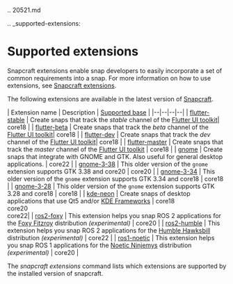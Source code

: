 .. 20521.md

.. _supported-extensions:

# Supported extensions

Snapcraft extensions enable snap developers to easily incorporate a set of common requirements into a snap. For more information on how to use extensions, see [Snapcraft extensions](/t/snapcraft-extensions/13486).

The following extensions are available in the latest version of [Snapcraft](/t/snapcraft-overview/8940).

| Extension name | Description | [Supported base](/t/base-snaps/11198) |
|--|--|--|--|
| [flutter-stable](/t/the-flutter-extension/19166) | Create snaps that  track the _stable_ channel of the [Flutter UI toolkit](https://flutter.dev/)| core18 |
| [flutter-beta](/t/the-flutter-extension/19166) | Create snaps that  track the _beta_ channel of the [Flutter UI toolkit](https://flutter.dev/)| core18 |
| [flutter-dev](/t/the-flutter-extension/19166) | Create snaps that  track the _dev_ channel of the [Flutter UI toolkit](https://flutter.dev/)| core18 |
| [flutter-master](/t/the-flutter-extension/19166) | Create snaps that  track the _master_ channel of the [Flutter UI toolkit](https://flutter.dev/)  | core18 |
| [gnome](/t/the-gnome-extension/31449) | Create snaps that integrate with GNOME and GTK. Also useful for general desktop applications. | core22 |
| [gnome-3-38](/t/the-gnome-3-38-extension/22923) | This older version of the `gnome` extension supports GTK 3.38 and core20 | core20 |
| [gnome-3-34](/t/the-gnome-3-34-extension/18485) |  This older version of the `gnome` extension supports GTK 3.34 and core18 | core18 |
| [gnome-3-28](/t/the-gnome-3-28-extension/13485) | This older version of the `gnome` extension supports GTK 3.28 and core18  | core18 |
| [kde-neon](/t/the-kde-neon-extension/13752) | Create snaps of desktop applications that use Qt5 and/or [KDE Frameworks](https://kde.org/products/frameworks/) | core18</br>  core20</br>core22|
| [ros2-foxy](/t/the-ros2-foxy-extension/19639) | This extension helps you snap ROS 2 applications for the [Foxy Fitzroy](https://index.ros.org/doc/ros2/Releases/Release-Foxy-Fitzroy/) distribution _(experimental)_     | core20 |
| [ros2-humble](/t/the-ros-2-humble-extension/30809) | This extension helps you snap ROS 2 applications for the [Humble Hawksbill](https://docs.ros.org/en/foxy/Releases/Release-Humble-Hawksbill.html) distribution _(experimental)_     | core22 |
| [ros1-noetic](/t/the-ros-1-noetic-extension/20070) | This extension helps you snap ROS 1 applications for the [Noetic Ninjemys](https://wiki.ros.org/noetic) distribution _(experimental)_  | core20 |

The _snapcraft extensions_ command lists which extensions are supported by the installed version of snapcraft.